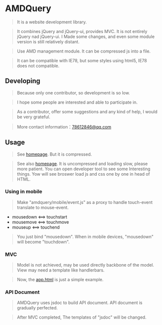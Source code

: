 # AMDQuery

> It is a website development library.

> It combines jQuery and jQuery-ui, provides MVC. It is not entirely jQuery nad jQuery-ui. I Made some changes, and even some module version is still relatively distant.

> Use AMD management module. It can be compressed js into a file.

> It can be compatible with IE78, but some styles using html5, IE78 does not compatible.


## Developing

> Because only one contributor, so development is so low.

> I hope some people are interested and able to participate in.

> As a contributor, offer some suggestions and any kind of help, I would be very grateful.

> More contact information：78612846@qq.com

## Usage

> See [homepage](http://mdsb100.github.io/homepage/). But it is compressed.

> See also [homepage](http://mdsb100.github.io/AMDQuery/document/app.html). It is uncompressed and loading slow, please more patient. You can open developer tool to see some Interesting things. Yow will see broswer load js and css one by one in head of HTML.


### Using in mobile

> Make "amdquery/mobile/event.js" as a proxy to handle touch-event translate to mouse-event.

* mousedown <==> touchstart
* mousemove <==> touchmove
* mouseup <==> touchend

> You just bind "mousedown". When in mobile devices, "mousedown" will become "touchdown".

### MVC

> Model is not achieved, may be used directly backbone of the model. View may need a template like handlerbars.

> Now, the [app.html](https://github.com/mdsb100/AMDQuery/blob/master/document/app.html) is just a simple example.

### API Document

> AMDQuery uses jsdoc to build API document. API document is gradually perfected.

> After MVC completed, The templates of "jsdoc" will be changed.

